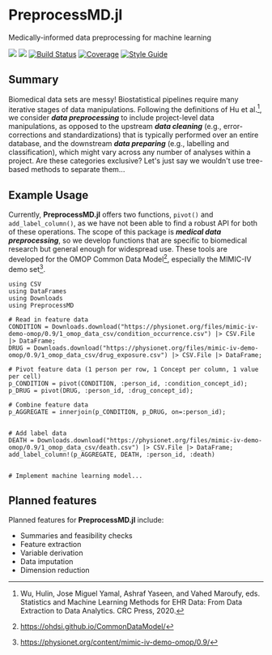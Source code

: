 # PreprocessMD.jl

Medically-informed data preprocessing for machine learning

[![](https://img.shields.io/badge/docs-stable-blue.svg)](https://docs.bcbi.brown.edu/PreprocessMD.jl/stable/)
[![](https://img.shields.io/badge/docs-development-blue.svg)](https://docs.bcbi.brown.edu/PreprocessMD.jl/dev/)
[![Build Status](https://github.com/bcbi/PreprocessMD.jl/actions/workflows/ci.yml/badge.svg)](https://github.com/bcbi/PreprocessMD.jl/actions/workflows/ci.yml)
[![Coverage](https://codecov.io/gh/bcbi/PreprocessMD.jl/branch/main/graph/badge.svg)](https://codecov.io/gh/bcbi/PreprocessMD.jl)
[![Style Guide][bluestyle-img]][bluestyle-url]

[bluestyle-img]: https://img.shields.io/badge/code%20style-blue-4495d1.svg "Blue Style"
[bluestyle-url]: https://github.com/invenia/BlueStyle

## Summary

Biomedical data sets are messy!
Biostatistical pipelines require many iterative stages of data manipulations.
Following the definitions of Hu et al.[^Wu], we consider ***data preprocessing*** to include project-level data manipulations,
as opposed to the upstream ***data cleaning*** (e.g., error-corrections and standardizations) that is typically performed over an entire database,
and the downstream ***data preparing*** (e.g., labelling and classification), which might vary across any number of analyses within a project.
Are these categories exclusive?
Let's just say we wouldn't use tree-based methods to separate them...

[^Wu]: Wu, Hulin, Jose Miguel Yamal, Ashraf Yaseen, and Vahed Maroufy, eds. Statistics and Machine Learning Methods for EHR Data: From Data Extraction to Data Analytics. CRC Press, 2020.

## Example Usage

Currently, **PreprocessMD.jl** offers two functions, `pivot()` and `add_label_column()`, as
we have not been able to find a robust API for both of these operations.
The scope of this package is ***medical data preprocessing***, so
we develop functions that are specific to biomedical research but general enough for widespread use.
These tools are developed for the OMOP Common Data Model[^OMOP],
especially the MIMIC-IV demo set[^MIMIC].

[^OMOP]: https://ohdsi.github.io/CommonDataModel/
[^MIMIC]: https://physionet.org/content/mimic-iv-demo-omop/0.9/

```
using CSV
using DataFrames
using Downloads
using PreprocessMD

# Read in feature data
CONDITION = Downloads.download("https://physionet.org/files/mimic-iv-demo-omop/0.9/1_omop_data_csv/condition_occurrence.csv") |> CSV.File |> DataFrame;
DRUG = Downloads.download("https://physionet.org/files/mimic-iv-demo-omop/0.9/1_omop_data_csv/drug_exposure.csv") |> CSV.File |> DataFrame;

# Pivot feature data (1 person per row, 1 Concept per column, 1 value per cell)
p_CONDITION = pivot(CONDITION, :person_id, :condition_concept_id);
p_DRUG = pivot(DRUG, :person_id, :drug_concept_id);

# Combine feature data
p_AGGREGATE = innerjoin(p_CONDITION, p_DRUG, on=:person_id);


# Add label data
DEATH = Downloads.download("https://physionet.org/files/mimic-iv-demo-omop/0.9/1_omop_data_csv/death.csv") |> CSV.File |> DataFrame;
add_label_column!(p_AGGREGATE, DEATH, :person_id, :death)


# Implement machine learning model...
```

## Planned features

Planned features for **PreprocessMD.jl** include:
* Summaries and feasibility checks
* Feature extraction
* Variable derivation
* Data imputation
* Dimension reduction

<!--
Draft text

, and sources of bias can't always be known without clinical experience.

using medical codes to cluster the data so we get smaller, more efficient DataFrames with less class imbalance.

-->
